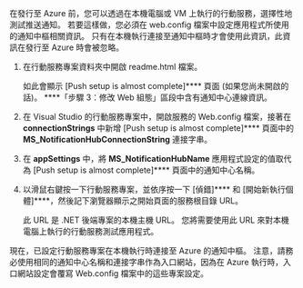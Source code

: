在發行至 Azure 前，您可以透過在本機電腦或 VM 上執行的行動服務，選擇性地測試推送通知。 若要這樣做，您必須在 web.config 檔案中設定應用程式所使用的通知中樞相關資訊。 只有在本機執行連接至通知中樞時才會使用此資訊，此資訊在發行至 Azure 時會被忽略。

1. 在行動服務專案資料夾中開啟 readme.html 檔案。

    如此會顯示 [Push setup is almost complete]**** 頁面 (如果您尚未開啟的話)。 ****「步驟 3：修改 Web 組態」區段中含有通知中心連線資訊。

2. 在 Visual Studio 的行動服務專案中，開啟服務的 Web.config 檔案，接著在 **connectionStrings** 中新增 [Push setup is almost complete]**** 頁面中的 **MS_NotificationHubConnectionString** 連接字串。

3. 在 **appSettings** 中，將 **MS_NotificationHubName** 應用程式設定的值取代為 [Push setup is almost complete]**** 頁面中的通知中心名稱。

4. 以滑鼠右鍵按一下行動服務專案，並依序按一下 [偵錯]**** 和 [開始新執行個體]****，然後記下瀏覽器顯示之開始頁面的服務根目錄 URL。

    此 URL 是 .NET 後端專案的本機主機 URL。 您將需要使用此 URL 來對本機電腦上執行的行動服務測試應用程式。

現在，已設定行動服務專案在本機執行時連接至 Azure 的通知中樞。 注意，請務必使用相同的通知中心名稱和連接字串作為入口網站，因為在 Azure 執行時，入口網站設定會覆寫 Web.config 檔案中的這些專案設定。





